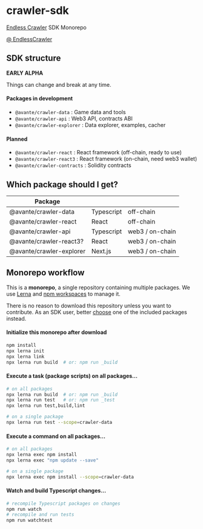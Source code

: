 # crawler-sdk

[Endless Crawler](https://endlesscrawler.io/) SDK Monorepo

[@ EndlessCrawler](https://twitter.com/EndlessCrawler)

## SDK structure

**EARLY ALPHA**

Things can change and break at any time.

#### Packages in development

* `@avante/crawler-data` : Game data and tools
* `@avante/crawler-api` : Web3 API, contracts ABI
* `@avante/crawler-explorer` : Data explorer, examples, cacher

#### Planned

* `@avante/crawler-react` : React framework (off-chain, ready to use)
* `@avante/crawler-react3` : React framework (on-chain, need web3 wallet)
* `@avante/crawler-contracts` : Solidity contracts



## Which package should I get?


| Package                   |            |                  |
|---------------------------|------------|------------------|
| @avante/crawler-data      | Typescript | off-chain        |
| @avante/crawler-react     | React      | off-chain        |
| @avante/crawler-api       | Typescript | web3 / on-chain  |
| @avante/crawler-react3?   | React      | web3 / on-chain  |
| @avante/crawler-explorer  | Next.js    | web3 / on-chain  |




## Monorepo workflow

This is a **monorepo**, a single repository containing multiple packages. We use [Lerna](https://lerna.js.org/docs/introduction) and [npm workspaces](https://docs.npmjs.com/cli/v9/using-npm/workspaces) to manage it.

There is no reason to download this repository unless you want to contribute. As an SDK user, better [choose](#included-packages) one of the included packages instead.


#### Initialize this monorepo after download

```sh
npm install
npx lerna init
npx lerna link
npx lerna run build  # or: npm run _build
```


#### Execute a **task** (package scripts) on all packages...

```sh
# on all packages
npx lerna run build  # or: npm run _build
npx lerna run test   # or: npm run _test
npx lerna run test,build,lint

# on a single package
npx lerna run test --scope=crawler-data
```

#### Execute a **command** on all packages...

```sh
# on all packages
npx lerna exec npm install
npx lerna exec "npm update --save"

# on a single package
npx lerna exec npm install --scope=crawler-data
```

#### Watch and build Typescript changes...

```sh
# recompile Typescript packages on changes
npm run watch
# recompile and run tests
npm run watchtest
```



